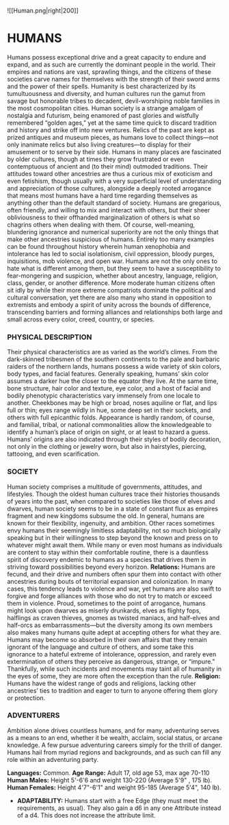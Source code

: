 ![[Human.png|right|200]]

# HUMANS
Humans possess exceptional drive and a great capacity to endure and expand, and as such are currently the dominant people in the world. Their empires and nations are vast, sprawling things, and the citizens of these societies carve names for themselves with the strength of their sword arms and the power of their spells. Humanity is best characterized by its tumultuousness and diversity, and human cultures run the gamut from savage but honorable tribes to decadent, devil-worshiping noble families in the most cosmopolitan cities. Human society is a strange amalgam of nostalgia and futurism, being enamored of past glories and wistfully remembered “golden ages,” yet at the same time quick to discard tradition and history and strike off into new ventures. Relics of the past are kept as prized antiques and museum pieces, as humans love to collect things—not only inanimate relics but also living creatures—to display for their amusement or to serve by their side. Humans in many places are fascinated by older cultures, though at times they grow frustrated or even contemptuous of ancient and (to their mind) outmoded traditions. Their attitudes toward other ancestries are thus a curious mix of exoticism and even fetishism, though usually with a very superficial level of understanding and appreciation of those cultures, alongside a deeply rooted arrogance that means most humans have a hard time regarding themselves as anything other than the default standard of society. Humans are gregarious, often friendly, and willing to mix and interact with others, but their sheer obliviousness to their offhanded marginalization of others is what so chagrins others when dealing with them. Of course, well-meaning, blundering ignorance and numerical superiority are not the only things that make other ancestries suspicious of humans. Entirely too many examples can be found throughout history wherein human xenophobia and intolerance has led to social isolationism, civil oppression, bloody purges, inquisitions, mob violence, and open war. Humans are not the only ones to hate what is different among them, but they seem to have a susceptibility to fear-mongering and suspicion, whether about ancestry, language, religion, class, gender, or another difference. More moderate human citizens often sit idly by while their more extreme compatriots dominate the political and cultural conversation, yet there are also many who stand in opposition to extremists and embody a spirit of unity across the bounds of difference, transcending barriers and forming alliances and relationships both large and small across every color, creed, country, or species.
### PHYSICAL DESCRIPTION
Their physical characteristics are as varied as the world’s climes. From the dark-skinned tribesmen of the southern continents to the pale and barbaric raiders of the northern lands, humans possess a wide variety of skin colors, body types, and facial features. Generally speaking, humans’ skin color assumes a darker hue the closer to the equator they live. At the same time, bone structure, hair color and texture, eye color, and a host of facial and bodily phenotypic characteristics vary immensely from one locale to another. Cheekbones may be high or broad, noses aquiline or flat, and lips full or thin; eyes range wildly in hue, some deep set in their sockets, and others with full epicanthic folds. Appearance is hardly random, of course, and familial, tribal, or national commonalities allow the knowledgeable to identify a human’s place of origin on sight, or at least to hazard a guess. Humans’ origins are also indicated through their styles of bodily decoration, not only in the clothing or jewelry worn, but also in hairstyles, piercing, tattooing, and even scarification.
### SOCIETY
Human society comprises a multitude of governments, attitudes, and lifestyles. Though the oldest human cultures trace their histories thousands of years into the past, when compared to societies like those of elves and dwarves, human society seems to be in a state of constant flux as empires fragment and new kingdoms subsume the old. In general, humans are known for their flexibility, ingenuity, and ambition. Other races sometimes envy humans their seemingly limitless adaptability, not so much biologically speaking but in their willingness to step beyond the known and press on to whatever might await them. While many or even most humans as individuals are content to stay within their comfortable routine, there is a dauntless spirit of discovery endemic to humans as a species that drives them in striving toward possibilities beyond every horizon.
**Relations:** Humans are fecund, and their drive and numbers often spur them into contact with other ancestries during bouts of territorial expansion and colonization. In many cases, this tendency leads to violence and war, yet humans are also swift to forgive and forge alliances with those who do not try to match or exceed them in violence. Proud, sometimes to the point of arrogance, humans might look upon dwarves as miserly drunkards, elves as flighty fops, halflings as craven thieves, gnomes as twisted maniacs, and half-elves and half-orcs as embarrassments—but the diversity among its own members also makes many humans quite adept at accepting others for what they are. Humans may become so absorbed in their own affairs that they remain ignorant of the language and culture of others, and some take this ignorance to a hateful extreme of intolerance, oppression, and rarely even extermination of others they perceive as dangerous, strange, or “impure.” Thankfully, while such incidents and movements may taint all of humanity in the eyes of some, they are more often the exception than the rule.
**Religion:** Humans have the widest range of gods and religions, lacking other ancestries’ ties to tradition and eager to turn to anyone offering them glory or protection.
### ADVENTURERS
Ambition alone drives countless humans, and for many, adventuring serves as a means to an end, whether it be wealth, acclaim, social status, or arcane knowledge. A few pursue adventuring careers simply for the thrill of danger. Humans hail from myriad regions and backgrounds, and as such can fill any role within an adventuring party.

**Languages:** Common. 
**Age Range:** Adult 17, old age 53, max age 70-110 
**Human Males:** Height 5'-6'6 and weight 130-220 (Average 5'9" , 175 lb). 
**Human Females:** Height 4'7"-6'1" and weight 95-185 (Average 5'4", 140 lb). 

 - **ADAPTABILITY:** Humans start with a free Edge (they must meet the requirements, as usual). They also gain a d6 in any one Attribute instead of a d4. This does not increase the attribute limit.
